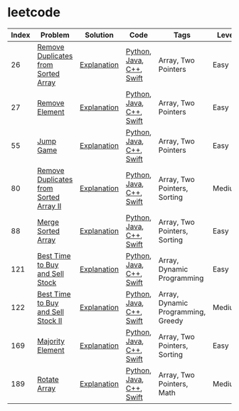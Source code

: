 # leetcode

| Index | Problem | Solution | Code | Tags | Level |
| ----- | ------- | -------- | ---- | ---- | ----- |
| 26 | [Remove Duplicates from Sorted Array](https://leetcode.com/problems/remove-duplicates-from-sorted-array/description/) | [Explanation](solutions/26/26.md) | [Python](solutions/26/26.py), [Java](solutions/26/26.java), [C++](solutions/26/26.cpp), [Swift](solutions/26/26.swift) | Array, Two Pointers | Easy |
| 27 | [Remove Element](https://leetcode.com/problems/remove-element/) | [Explanation](solutions/27/27.md) | [Python](solutions/27/27.py), [Java](solutions/27/27.java), [C++](solutions/27/27.cpp), [Swift](solutions/27/27.swift) | Array, Two Pointers | Easy |
| 55 | [Jump Game](https://leetcode.com/problems/jump-game/) | [Explanation](solutions/55/55.md) | [Python](solutions/55/55.py), [Java](solutions/55/55.java), [C++](solutions/55/55.cpp), [Swift](solutions/55/55.swift) | Array, Two Pointers | Easy |
| 80 | [Remove Duplicates from Sorted Array II](https://leetcode.com/problems/remove-duplicates-from-sorted-array-ii/description/) | [Explanation](solutions/80/80.md) | [Python](solutions/80/80.py), [Java](solutions/80/80.java), [C++](solutions/80/80.cpp), [Swift](solutions/80/80.swift) | Array, Two Pointers, Sorting | Medium |
| 88 | [Merge Sorted Array](https://leetcode.com/problems/merge-sorted-array/) | [Explanation](solutions/88/88.md) | [Python](solutions/88/88.py), [Java](solutions/88/88.java), [C++](solutions/88/88.cpp), [Swift](solutions/88/88.swift) | Array, Two Pointers, Sorting | Easy |
| 121 | [Best Time to Buy and Sell Stock](https://leetcode.com/problems/best-time-to-buy-and-sell-stock/) | [Explanation](solutions/121/121.md) | [Python](solutions/121/121.py), [Java](solutions/121/121.java), [C++](solutions/121/121.cpp), [Swift](solutions/121/121.swift) | Array, Dynamic Programming | Easy |
| 122 | [Best Time to Buy and Sell Stock II](https://leetcode.com/problems/best-time-to-buy-and-sell-stock-ii/) | [Explanation](solutions/122/122.md) | [Python](solutions/122/122.py), [Java](solutions/122/122.java), [C++](solutions/122/122.cpp), [Swift](solutions/122/122.swift) | Array, Dynamic Programming, Greedy | Medium |
| 169 | [Majority Element](https://leetcode.com/problems/majority-element/) | [Explanation](solutions/169/169.md) | [Python](solutions/169/169.py), [Java](solutions/169/169.java), [C++](solutions/169/169.cpp), [Swift](solutions/169/169.swift) | Array, Two Pointers, Sorting | Easy |
| 189 | [Rotate Array](https://leetcode.com/problems/rotate-array/) | [Explanation](solutions/189/189.md) | [Python](solutions/189/189.py), [Java](solutions/189/189.java), [C++](solutions/189/189.cpp), [Swift](solutions/189/189.swift) | Array, Two Pointers, Math | Medium |